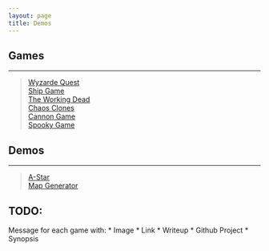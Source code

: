 ```yaml
---  
layout: page  
title: Demos  
---  
```


## Games  
---  

> [Wyzarde Quest](https://keanegit.github.io/2017/01/15/WyzardeQuest/)  
> [Ship Game](https://keanegit.github.io/2017/01/15/Ship-Game/)  
> [The Working Dead](https://keanegit.github.io/2017/01/15/Working-Dead/)  
> [Chaos Clones](https://keanegit.github.io/2017/01/15/Chaos-Clones/)  
> [Cannon Game](https://keanegit.github.io/2017/01/15/Cannon/)  
> [Spooky Game](https://keanegit.github.io/2017/01/15/Spook-Game/)  


## Demos  
---  

> [A-Star](https://keanegit.github.io/2017/01/15/A-Star/)  
> [Map Generator](https://keanegit.github.io/2017/01/15/Load-Map/)  


TODO:  
---  
<p class="message">  
Message for each game with:  
* Image  
* Link  
* Writeup  
* Github Project  
* Synopsis  
</p>  
